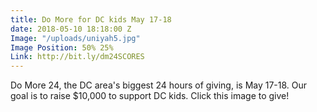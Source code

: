 ```yaml
---
title: Do More for DC kids May 17-18
date: 2018-05-10 18:18:00 Z
Image: "/uploads/uniyah5.jpg"
Image Position: 50% 25%
Link: http://bit.ly/dm24SCORES
---
```


Do More 24, the DC area's biggest 24 hours of giving, is May 17-18. Our goal is to raise $10,000 to support DC kids. Click this image to give! 